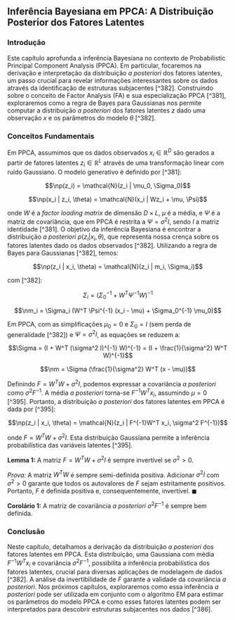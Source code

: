 ## Inferência Bayesiana em PPCA: A Distribuição Posterior dos Fatores Latentes

### Introdução
Este capítulo aprofunda a inferência Bayesiana no contexto de Probabilistic Principal Component Analysis (PPCA). Em particular, focaremos na derivação e interpretação da distribuição *a posteriori* dos fatores latentes, um passo crucial para revelar informações interessantes sobre os dados através da identificação de estruturas subjacentes [^382]. Construindo sobre o conceito de Factor Analysis (FA) e sua especialização PPCA [^381], exploraremos como a regra de Bayes para Gaussianas nos permite computar a distribuição *a posteriori* dos fatores latentes $z$ dado uma observação $x$ e os parâmetros do modelo $\theta$ [^382].

### Conceitos Fundamentais

Em PPCA, assumimos que os dados observados $x_i \in \mathbb{R}^D$ são gerados a partir de fatores latentes $z_i \in \mathbb{R}^L$ através de uma transformação linear com ruído Gaussiano. O modelo generativo é definido por [^381]:

$$\np(z_i) = \mathcal{N}(z_i | \mu_0, \Sigma_0)$$

$$\np(x_i | z_i, \theta) = \mathcal{N}(x_i | Wz_i + \mu, \Psi)$$

onde $W$ é a *factor loading matrix* de dimensão $D \times L$, $\mu$ é a média, e $\Psi$ é a matriz de covariância, que em PPCA é restrita a $\Psi = \sigma^2I$, sendo $I$ a matriz identidade [^381]. O objetivo da inferência Bayesiana é encontrar a distribuição *a posteriori* $p(z_i | x_i, \theta)$, que representa nossa crença sobre os fatores latentes dado os dados observados [^382]. Utilizando a regra de Bayes para Gaussianas [^382], temos:

$$\np(z_i | x_i, \theta) = \mathcal{N}(z_i | m_i, \Sigma_i)$$

com [^382]:

$$\Sigma_i = (\Sigma_0^{-1} + W^T \Psi^{-1} W)^{-1}$$

$$\nm_i = \Sigma_i (W^T \Psi^{-1} (x_i - \mu) + \Sigma_0^{-1} \mu_0)$$

Em PPCA, com as simplificações $\mu_0 = 0$ e $\Sigma_0 = I$ (sem perda de generalidade [^382]) e $\Psi = \sigma^2I$, as equações se reduzem a:

$$\Sigma = (I + W^T (\sigma^2 I)^{-1} W)^{-1} = (I + \frac{1}{\sigma^2} W^T W)^{-1}$$

$$\nm = \Sigma (\frac{1}{\sigma^2} W^T (x - \mu))$$

Definindo $F = W^T W + \sigma^2I$, podemos expressar a covariância *a posteriori* como $\sigma^2F^{-1}$. A média *a posteriori* torna-se $F^{-1}W^T x_i$, assumindo $\mu = 0$ [^395]. Portanto, a distribuição *a posteriori* dos fatores latentes em PPCA é dada por [^395]:

$$\np(z_i | x_i, \theta) = \mathcal{N}(z_i | F^{-1}W^T x_i, \sigma^2 F^{-1})$$

onde $F = W^T W + \sigma^2I$. Esta distribuição Gaussiana permite a inferência probabilística das variáveis latentes [^395].

**Lemma 1:** A matriz $F = W^T W + \sigma^2I$ é sempre invertível se $\sigma^2 > 0$.

*Prova:*
A matriz $W^T W$ é sempre semi-definida positiva. Adicionar $\sigma^2I$ com $\sigma^2 > 0$ garante que todos os autovalores de $F$ sejam estritamente positivos. Portanto, $F$ é definida positiva e, consequentemente, invertível. $\blacksquare$

**Corolário 1:** A matriz de covariância *a posteriori* $\sigma^2F^{-1}$ é sempre bem definida.

### Conclusão

Neste capítulo, detalhamos a derivação da distribuição *a posteriori* dos fatores latentes em PPCA. Esta distribuição, uma Gaussiana com média $F^{-1}W^T x_i$ e covariância $\sigma^2F^{-1}$, possibilita a inferência probabilística dos fatores latentes, crucial para diversas aplicações de modelagem de dados [^382]. A análise da invertibilidade de $F$ garante a validade da covariância *a posteriori*. Nos próximos capítulos, exploraremos como essa inferência *a posteriori* pode ser utilizada em conjunto com o algoritmo EM para estimar os parâmetros do modelo PPCA e como esses fatores latentes podem ser interpretados para descobrir estruturas subjacentes nos dados [^386].
<!-- END -->
